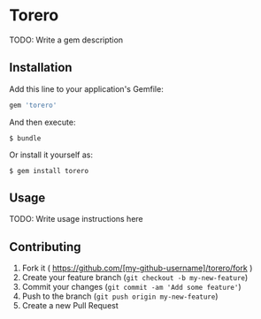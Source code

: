 # Torero

TODO: Write a gem description

## Installation

Add this line to your application's Gemfile:

```ruby
gem 'torero'
```

And then execute:

    $ bundle

Or install it yourself as:

    $ gem install torero

## Usage

TODO: Write usage instructions here

## Contributing

1. Fork it ( https://github.com/[my-github-username]/torero/fork )
2. Create your feature branch (`git checkout -b my-new-feature`)
3. Commit your changes (`git commit -am 'Add some feature'`)
4. Push to the branch (`git push origin my-new-feature`)
5. Create a new Pull Request
